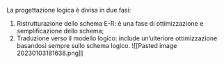 La progettazione logica è divisa in due fasi: 
1. Ristrutturazione dello schema E-R: è una fase di ottimizzazione e semplificazione dello schema; 
2. Traduzione verso il modello logico: include un’ulteriore ottimizzazione basandosi sempre sullo schema logico.
![[Pasted image 20230103181638.png]]
